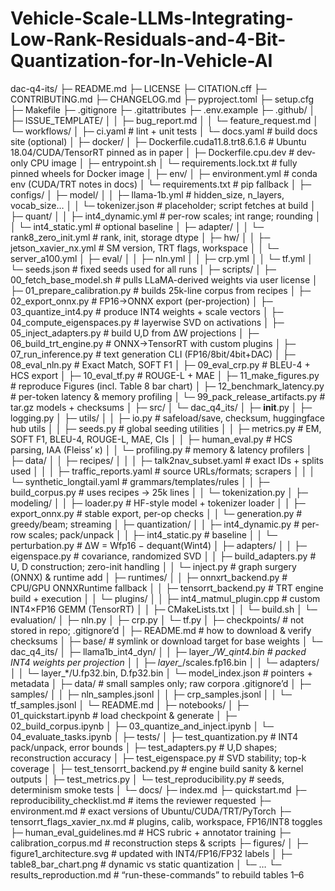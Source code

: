 # Vehicle-Scale-LLMs-Integrating-Low-Rank-Residuals-and-4-Bit-Quantization-for-In-Vehicle-AI


dac-q4-its/
├─ README.md
├─ LICENSE
├─ CITATION.cff
├─ CONTRIBUTING.md
├─ CHANGELOG.md
├─ pyproject.toml
├─ setup.cfg
├─ Makefile
├─ .gitignore
├─ .gitattributes
├─ .env.example
├─ .github/
│  ├─ ISSUE_TEMPLATE/
│  │  ├─ bug_report.md
│  │  └─ feature_request.md
│  └─ workflows/
│     ├─ ci.yaml                 # lint + unit tests
│     └─ docs.yaml               # build docs site (optional)
│
├─ docker/
│  ├─ Dockerfile.cuda11.8.trt8.6.1.6     # Ubuntu 18.04/CUDA/TensorRT pinned as in paper
│  ├─ Dockerfile.cpu.dev                 # dev-only CPU image
│  ├─ entrypoint.sh
│  └─ requirements.lock.txt              # fully pinned wheels for Docker image
│
├─ env/
│  ├─ environment.yml                    # conda env (CUDA/TRT notes in docs)
│  └─ requirements.txt                   # pip fallback
│
├─ configs/
│  ├─ model/
│  │  ├─ llama-1b.yml                    # hidden_size, n_layers, vocab_size…
│  │  └─ tokenizer.json                  # placeholder; script fetches at build
│  ├─ quant/
│  │  ├─ int4_dynamic.yml                # per-row scales; int range; rounding
│  │  └─ int4_static.yml                 # optional baseline
│  ├─ adapter/
│  │  └─ rank8_zero_init.yml             # rank, init, storage dtype
│  ├─ hw/
│  │  ├─ jetson_xavier_nx.yml            # SM version, TRT flags, workspace
│  │  └─ server_a100.yml
│  ├─ eval/
│  │  ├─ nln.yml
│  │  ├─ crp.yml
│  │  └─ tf.yml
│  └─ seeds.json                         # fixed seeds used for all runs
│
├─ scripts/
│  ├─ 00_fetch_base_model.sh             # pulls LLaMA-derived weights via user license
│  ├─ 01_prepare_calibration.py          # builds 25k-line corpus from recipes
│  ├─ 02_export_onnx.py                  # FP16→ONNX export (per-projection)
│  ├─ 03_quantize_int4.py                # produce INT4 weights + scale vectors
│  ├─ 04_compute_eigenspaces.py          # layerwise SVD on activations
│  ├─ 05_inject_adapters.py              # build U,D from ΔW projections
│  ├─ 06_build_trt_engine.py             # ONNX→TensorRT with custom plugins
│  ├─ 07_run_inference.py                # text generation CLI (FP16/8bit/4bit+DAC)
│  ├─ 08_eval_nln.py                     # Exact Match, SOFT F1
│  ├─ 09_eval_crp.py                     # BLEU-4 + HCS export
│  ├─ 10_eval_tf.py                      # ROUGE-L + MAE
│  ├─ 11_make_figures.py                 # reproduce Figures (incl. Table 8 bar chart)
│  ├─ 12_benchmark_latency.py            # per-token latency & memory profiling
│  └─ 99_pack_release_artifacts.py       # tar.gz models + checksums
│
├─ src/
│  └─ dac_q4_its/
│     ├─ __init__.py
│     ├─ logging.py
│     ├─ utils/
│     │  ├─ io.py                        # safeload/save, checksum, huggingface hub utils
│     │  ├─ seeds.py                     # global seeding utilities
│     │  ├─ metrics.py                   # EM, SOFT F1, BLEU-4, ROUGE-L, MAE, CIs
│     │  ├─ human_eval.py                # HCS parsing, IAA (Fleiss’ κ)
│     │  └─ profiling.py                 # memory & latency profilers
│     ├─ data/
│     │  ├─ recipes/
│     │  │  ├─ talk2nav_subset.yaml      # exact IDs + splits used
│     │  │  ├─ traffic_reports.yaml      # source URLs/formats; scrapers
│     │  │  └─ synthetic_longtail.yaml   # grammars/templates/rules
│     │  ├─ build_corpus.py              # uses recipes → 25k lines
│     │  └─ tokenization.py
│     ├─ modeling/
│     │  ├─ loader.py                    # HF-style model + tokenizer loader
│     │  ├─ export_onnx.py               # stable export, per-op checks
│     │  └─ generation.py                # greedy/beam; streaming
│     ├─ quantization/
│     │  ├─ int4_dynamic.py              # per-row scales; pack/unpack
│     │  ├─ int4_static.py               # baseline
│     │  └─ perturbation.py              # ΔW = Wfp16 − dequant(Wint4)
│     ├─ adapters/
│     │  ├─ eigenspace.py                # covariance, randomized SVD
│     │  ├─ build_adapters.py            # U, D construction; zero-init handling
│     │  └─ inject.py                    # graph surgery (ONNX) & runtime add
│     ├─ runtimes/
│     │  ├─ onnxrt_backend.py            # CPU/GPU ONNXRuntime fallback
│     │  ├─ tensorrt_backend.py          # TRT engine build + execution
│     │  └─ plugins/
│     │     ├─ int4_matmul_plugin.cpp    # custom INT4×FP16 GEMM (TensorRT)
│     │     ├─ CMakeLists.txt
│     │     └─ build.sh
│     └─ evaluation/
│        ├─ nln.py
│        ├─ crp.py
│        └─ tf.py
│
├─ checkpoints/                          # not stored in repo; .gitignore’d
│  ├─ README.md                          # how to download & verify checksums
│  ├─ base/                              # symlink or download target for base weights
│  └─ dac_q4_its/
│     ├─ llama1b_int4_dyn/
│     │  ├─ layer_*/W_qint4.bin          # packed INT4 weights per projection
│     │  ├─ layer_*/scales.fp16.bin
│     │  └─ adapters/
│     │     └─ layer_*/U.fp32.bin, D.fp32.bin
│     └─ model_index.json                # pointers + metadata
│
├─ data/                                  # small samples only; raw corpora .gitignore’d
│  ├─ samples/
│  │  ├─ nln_samples.jsonl
│  │  ├─ crp_samples.jsonl
│  │  └─ tf_samples.jsonl
│  └─ README.md
│
├─ notebooks/
│  ├─ 01_quickstart.ipynb                # load checkpoint & generate
│  ├─ 02_build_corpus.ipynb
│  ├─ 03_quantize_and_inject.ipynb
│  └─ 04_evaluate_tasks.ipynb
│
├─ tests/
│  ├─ test_quantization.py               # INT4 pack/unpack, error bounds
│  ├─ test_adapters.py                   # U,D shapes; reconstruction accuracy
│  ├─ test_eigenspace.py                 # SVD stability; top-k coverage
│  ├─ test_tensorrt_backend.py           # engine build sanity & kernel outputs
│  ├─ test_metrics.py
│  └─ test_reproducibility.py            # seeds, determinism smoke tests
│
└─ docs/
   ├─ index.md
   ├─ quickstart.md
   ├─ reproducibility_checklist.md       # items the reviewer requested
   ├─ environment.md                     # exact versions of Ubuntu/CUDA/TRT/PyTorch
   ├─ tensorrt_flags_xavier_nx.md        # plugins, calib, workspace, FP16/INT8 toggles
   ├─ human_eval_guidelines.md           # HCS rubric + annotator training
   ├─ calibration_corpus.md              # reconstruction steps & scripts
   ├─ figures/
   │  ├─ figure1_architecture.svg        # updated with INT4/FP16/FP32 labels
   │  ├─ table8_bar_chart.png            # dynamic vs static quantization
   │  └─ …
   └─ results_reproduction.md            # “run-these-commands” to rebuild tables 1–6
